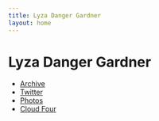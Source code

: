 ```yaml
---
title: Lyza Danger Gardner
layout: home
---
```


# Lyza Danger Gardner

* [Archive](http://archive.lyza.com)
* [Twitter](https://twitter.com/lyzadanger)
* [Photos](http://photos.lyza.com)
* [Cloud Four](http://cloudfour.com)
